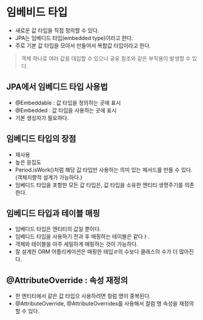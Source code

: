 # 임베비드 타입
- 새로운 값 타입을 직접 정의할 수 있다.
- JPA는 임베디드 타입(embedded type)이라고 한다.
- 주로 기본 값 타입을 모아서 만들어서 복합값 타입이라고 한다.
> 객체 하나로 여러 값을 대입할 수 있으나 공유 참조와 같은 부작용이 발생할 수 있다.

## JPA에서 임베디드 타입 사용법
- @Embeddable : 값 타입을 정의하는 곳에 표시
- @Embedded : 값 타입을 사용하는 곳에 표시
- 기본 생성자가 필요하다.

## 임베디드 타입의 장점
- 재사용
- 높은 응집도
- Period.isWork()처럼 해당 값 타입만 사용하는 의미 있는 메서드를 만들 수 있다.(객체지향적 설계가 가능하다.)
- 임베디드 타입을 포함한 모든 값 타입은, 값 타입을 소유한 엔티티 생명주기를 의존한다.

## 임베디드 타입과 테이블 매핑
- 임베디드 타입은 엔티티의 값일 뿐이다.
- 임베디드 타입을 사용하기 전과 후 매핑하는 테이블은 같다ㅏ.
- 객체와 테이블을 아주 세밀하게 매핑하는 것이 가능하다.
- 잘 설계한 ORM 어플리케이션은 매핑한 테입ㄹ의 수보다 클래스의 수가 더 많아진다.

## @AttributeOverride : 속성 재정의
- 한 엔티티에서 같은 값 타입으 사용하려면 컬럼 명이 중복된다.
- @AttributeOverride, @AttributeOverrides를 사용해서 컬럼 명 속성을 재정의할 수 있다.